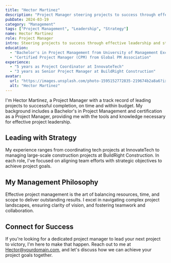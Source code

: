 ```yaml
---
title: "Hector Martinez"
description: "Project Manager steering projects to success through effective leadership"
pubDate: 2024-03-19
category: "Management"
tags: ["Project Management", "Leadership", "Strategy"]
name: Hector Martinez
role: Project Manager
intro: Steering projects to success through effective leadership and strategic planning.
education:
  - "Bachelor's in Project Management from University of Management Excellence"
  - "Certified Project Manager (CPM) from Global PM Association"
experience:
  - "5 years as Project Coordinator at InnovateTech"
  - "3 years as Senior Project Manager at BuildRight Construction"
avatar:
  url: "https://images.unsplash.com/photo-1595152772835-219674b2a8a6?ixlib=rb-1.2.1&ixid=MnwxMjA3fDB8MHxwaG90by1wYWdlfHx8fGVufDB8fHx8&auto=format&fit=crop&w=1480&q=80"
  alt: "Hector Martinez"
---
```


I'm Hector Martinez, a Project Manager with a track record of leading projects to successful completion, on time and within budget. My background includes a Bachelor's in Project Management and certification as a Project Manager, providing me with the tools and knowledge necessary for effective project leadership.

## Leading with Strategy

My experience ranges from coordinating tech projects at InnovateTech to managing large-scale construction projects at BuildRight Construction. In each role, I've focused on aligning team efforts with strategic objectives to achieve project goals.

## My Management Philosophy

Effective project management is the art of balancing resources, time, and scope to deliver outstanding results. I excel in navigating complex project landscapes, ensuring clarity of vision, and fostering teamwork and collaboration.

## Connect for Success

If you're looking for a dedicated project manager to lead your next project to victory, I'm here to make that happen. Reach out to me at [Hector@yourdomain.com](mailto:Hector@yourdomain.com), and let's discuss how we can achieve your project goals together.
